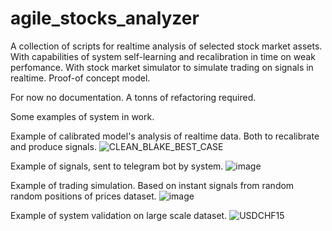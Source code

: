 # agile_stocks_analyzer

A collection of scripts for realtime analysis of selected stock market assets.
With capabilities of system self-learning and recalibration in time on weak perfomance.
With stock market simulator to simulate trading on signals in realtime.
Proof-of concept model.

For now no documentation. A tonns of refactoring required.

Some examples of system in work.

Example of calibrated model's analysis of realtime data. Both to recalibrate and produce signals.
![CLEAN_BLAKE_BEST_CASE](https://user-images.githubusercontent.com/32369259/202699299-da89094b-0e3a-4513-b5c8-17181266aab6.jpg)

Example of signals, sent to telegram bot by system.
![image](https://user-images.githubusercontent.com/32369259/202699393-b43883af-5e9e-4a12-bb8b-47b4f3070394.png)

Example of trading simulation. Based on instant signals from random random positions of prices dataset.
![image](https://user-images.githubusercontent.com/32369259/202700064-7aa7115c-7203-4cde-af2c-fd7a16d1776b.png)

Example of system validation on large scale dataset.
![USDCHF15](https://user-images.githubusercontent.com/32369259/202700218-48918aca-d7bb-43f2-baa5-0899e1571b9c.jpg)


